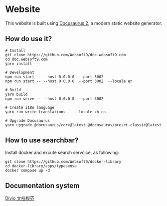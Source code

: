 # Website

This website is built using [Docusaurus 2](https://docusaurus.io/), a modern static website generator.

## How do use it?

```
# Install
git clone https://github.com/Websoft9/doc.websoft9.com
cd doc.websoft9.com	
yarn install

# Development 
npm run start -- --host 0.0.0.0  --port 3002
npm run start -- --host 0.0.0.0  --port 3002  --locale en

# Build
yarn build
npm run serve -- --host 0.0.0.0  --port 3002

# Create i18n language
yarn run write-translations -- --locale zh-cn

# Upgrade Docusaurus 
yarn upgrade @docusaurus/core@latest @docusaurus/preset-classic@latest
```

## How to use searchbar?


Install docker and excute search servcice, as following:
```
git clone https://github.com/Websoft9/docker-library
cd docker-library/apps/typesense
docker compose up -d
```

## Documentation system

[Divio 文档规范](https://documentation.divio.com/)
